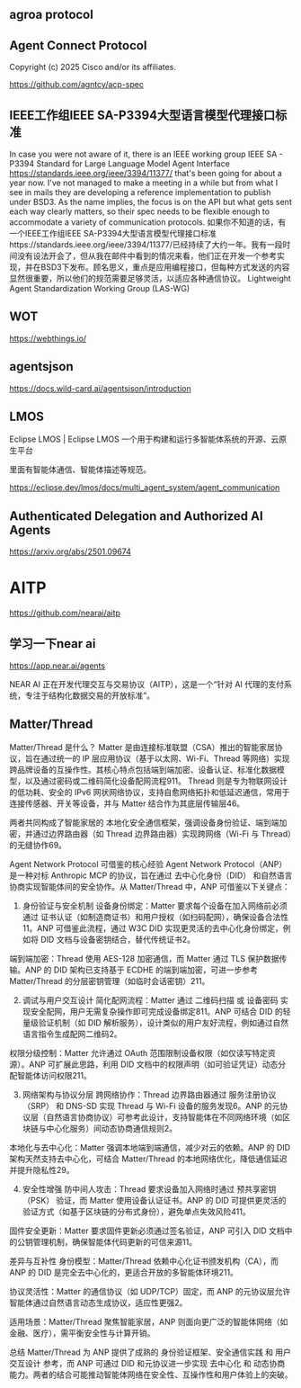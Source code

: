 
## agroa protocol

## Agent Connect Protocol

Copyright (c) 2025 Cisco and/or its affiliates.

https://github.com/agntcy/acp-spec

## IEEE工作组IEEE SA-P3394大型语言模型代理接口标准

In case you were not aware of it, there is an IEEE working group IEEE SA - P3394 Standard for Large Language Model Agent Interface https://standards.ieee.org/ieee/3394/11377/ that's been going for about a year now. I've not managed to make a meeting in a while but from what I see in mails they are developing a reference implementation to publish under BSD3. As the name implies, the focus is on the API but what gets sent each way clearly matters, so their spec needs to be flexible enough to accommodate a variety of communication protocols.
如果你不知道的话，有一个IEEE工作组IEEE SA-P3394大型语言模型代理接口标准https://standards.ieee.org/ieee/3394/11377/已经持续了大约一年。我有一段时间没有设法开会了，但从我在邮件中看到的情况来看，他们正在开发一个参考实现，并在BSD3下发布。顾名思义，重点是应用编程接口，但每种方式发送的内容显然很重要，所以他们的规范需要足够灵活，以适应各种通信协议。
Lightweight Agent Standardization Working Group (LAS-WG)

## WOT

https://webthings.io/

## agentsjson

https://docs.wild-card.ai/agentsjson/introduction

## LMOS

Eclipse LMOS | Eclipse LMOS
一个用于构建和运行多智能体系统的开源、云原生平台

里面有智能体通信、智能体描述等规范。

https://eclipse.dev/lmos/docs/multi_agent_system/agent_communication

## Authenticated Delegation and Authorized AI Agents

https://arxiv.org/abs/2501.09674

# AITP

https://github.com/nearai/aitp


## 学习一下near ai

https://app.near.ai/agents

NEAR AI 正在开发代理交互与交易协议（AITP），这是一个“针对 AI 代理的支付系统，专注于结构化数据交易的开放标准”。


## Matter/Thread

Matter/Thread 是什么？
Matter 是由连接标准联盟（CSA）推出的智能家居协议，旨在通过统一的 IP 层应用协议（基于以太网、Wi-Fi、Thread 等网络）实现跨品牌设备的互操作性。其核心特点包括端到端加密、设备认证、标准化数据模型，以及通过密码或二维码简化设备配网流程911。
Thread 则是专为物联网设计的低功耗、安全的 IPv6 网状网络协议，支持自愈网络拓扑和低延迟通信，常用于连接传感器、开关等设备，并与 Matter 结合作为其底层传输层46。

两者共同构成了智能家居的 本地化安全通信框架，强调设备身份验证、端到端加密，并通过边界路由器（如 Thread 边界路由器）实现跨网络（Wi-Fi 与 Thread）的无缝协作69。

Agent Network Protocol 可借鉴的核心经验
Agent Network Protocol（ANP） 是一种对标 Anthropic MCP 的协议，旨在通过 去中心化身份（DID） 和自然语言协商实现智能体间的安全协作。从 Matter/Thread 中，ANP 可借鉴以下关键点：

1. 身份验证与安全机制
设备身份绑定：Matter 要求每个设备在加入网络前必须通过 证书认证（如制造商证书）和用户授权（如扫码配网），确保设备合法性11。ANP 可借鉴此流程，通过 W3C DID 实现更灵活的去中心化身份绑定，例如将 DID 文档与设备密钥结合，替代传统证书2。

端到端加密：Thread 使用 AES-128 加密通信，而 Matter 通过 TLS 保护数据传输。ANP 的 DID 架构已支持基于 ECDHE 的端到端加密，可进一步参考 Matter/Thread 的分层密钥管理（如临时会话密钥）211。

2. 调试与用户交互设计
简化配网流程：Matter 通过 二维码扫描 或 设备密码 实现安全配网，用户无需复杂操作即可完成设备绑定811。ANP 可结合 DID 的轻量级验证机制（如 DID 解析服务），设计类似的用户友好流程，例如通过自然语言指令生成配网二维码2。

权限分级控制：Matter 允许通过 OAuth 范围限制设备权限（如仅读写特定资源）。ANP 可扩展此思路，利用 DID 文档中的权限声明（如可验证凭证）动态分配智能体访问权限211。

3. 网络架构与协议分层
跨网络协作：Thread 边界路由器通过 服务注册协议（SRP） 和 DNS-SD 实现 Thread 与 Wi-Fi 设备的服务发现6。ANP 的元协议层（自然语言协商协议）可参考此设计，支持智能体在不同网络环境（如区块链与中心化服务）间动态协商通信规则2。

本地化与去中心化：Matter 强调本地端到端通信，减少对云的依赖。ANP 的 DID 架构天然支持去中心化，可结合 Matter/Thread 的本地网络优化，降低通信延迟并提升隐私性29。

4. 安全性增强
防中间人攻击：Thread 要求设备加入网络时通过 预共享密钥（PSK） 验证，而 Matter 使用设备认证证书。ANP 的 DID 可提供更灵活的验证方式（如基于区块链的分布式身份），避免单点失效风险411。

固件安全更新：Matter 要求固件更新必须通过签名验证，ANP 可引入 DID 文档中的公钥管理机制，确保智能体代码更新的可信来源11。

差异与互补性
身份模型：Matter/Thread 依赖中心化证书颁发机构（CA），而 ANP 的 DID 是完全去中心化的，更适合开放的多智能体环境211。

协议灵活性：Matter 的通信协议（如 UDP/TCP）固定，而 ANP 的元协议层允许智能体通过自然语言动态生成协议，适应性更强2。

适用场景：Matter/Thread 聚焦智能家居，ANP 则面向更广泛的智能体网络（如金融、医疗），需平衡安全性与计算开销。

总结
Matter/Thread 为 ANP 提供了成熟的 身份验证框架、安全通信实践 和 用户交互设计 参考，而 ANP 可通过 DID 和元协议进一步实现 去中心化 和 动态协商能力。两者的结合可能推动智能体网络在安全性、互操作性和用户体验上的突破。


